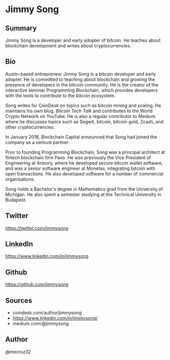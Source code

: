 # Jimmy Song

## Summary
Jimmy Song is a developer and early adopter of bitcoin. He teaches about blockchain development and writes about cryptocurrencies.

## Bio
Austin-based entrepreneur Jimmy Song is a bitcoin developer and early adopter. He is committed to teaching about blockchain and growing the presence of developers in the bitcoin community. He is the creator of the interactive seminar Programming Blockchain, which provides developers with the tools to contribute to the bitcoin ecosystem. 

Song writes for CoinDesk on topics such as bitcoin mining and scaling. He maintains his own blog, *Bitcoin Tech Talk* and contributes to the World Crypto Network on YouTube. He is also a regular contributor to Medium where he discusses topics such as Segwit, bitcoin, bitcoin gold, Zcash, and other cryptocurrencies.

In January 2018, Blockchain Capital announced that Song had joined the company as a venture partner.

Prior to founding Programming Blockchain, Song was a principal architect at fintech blockchain firm Paxo. He was previously the Vice President of Engineering at Armory, where he developed secure bitcoin wallet software, and was a senior software engineer at Monetas, integrating bitcoin with open transactions. He also developed software for a number of commercial organisations.

Song holds a Bachelor's degree in Mathematics grad from the University of Michigan. He also spent a semester studying at the Technical University in Budapest. 

## Twitter
https://twitter.com/jimmysong

## LinkedIn
https://www.linkedin.com/in/jimmysong

## Github
https://github.com/jimmysong

## Sources
- coindesk.com/author/jimmysong
- https://www.linkedin.com/in/jimmysong/
- medium.com/@jimmysong

## Author
@mecruz32
